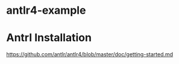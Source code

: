 # antlr4-example

Antrl Installation
==================

https://github.com/antlr/antlr4/blob/master/doc/getting-started.md